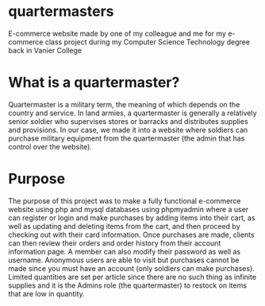 # quartermasters
E-commerce website made by one of my colleague and me for my e-commerce class project during my Computer Science Technology degree back in Vanier College

# What is a quartermaster?
Quartermaster is a military term, the meaning of which depends on the country and service. In land armies, a quartermaster is generally a relatively senior soldier who supervises stores or barracks and distributes supplies and provisions. In our case, we made it into a website where soldiers can purchase military equipment from the quartermaster (the admin that has control over the website).

# Purpose 
The purpose of this project was to make a fully functional e-commerce website using php and mysql databases using phpmyadmin where a user can register or login and make purchases by adding items into their cart, as well as updating and deleting items from the cart, and then proceed by checking out with their card information. Once purchases are made, clients can then review their orders and order history from their account information page. A member can also modify their password as well as username. Anonymous users are able to visit but purchases cannot be made since you must have an account (only soldiers can make purchases). Limited quantities are set per article since there are no such thing as infinite supplies and it is the Admins role (the quartermaster) to restock on items that are low in quantity.
